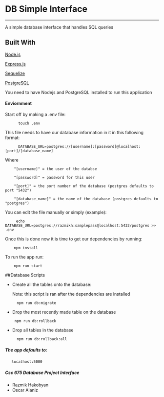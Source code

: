 # DB Simple Interface

----------------------------------------------------------
A simple database interface that handles SQL queries

## Built With


   [Node.js](https://nodejs.org/en/)
   
   [Express.js](https://expressjs.com/)
   
   [Sequelize](http://docs.sequelizejs.com/)
   
   [PostgreSQL](https://www.postgresql.org/)
   
   You need to have Nodejs and PostgreSQL installed to run this application
   
#### Enviornment
Start off by making a .env file:

          touch .env
   
This file needs to have our database information in it in this following format:

          DATABASE_URL=postgres://[username]:[password]@localhost:[port]/[database_name]
          
          
Where   
         
        "[username]" = the user of the databse

        "[password]" = password for this user
        
        "[port]" = the port number of the database (postgres defaults to port "5432")
        
        "[database_name]" = the name of the database (postgres defaults to "postgres")
        
You can edit the file manually or simply (example): 

         echo DATABASE_URL=postgres://razmikh:samplepass@localhost:5432/postgres >> .env



Once this is done now it is time to get our dependencies by running:
  
        npm install

To run the app run:

        npm run start
##Database Scripts

* Create all the tables onto the database:
      
     Note: this script is ran after the dependencies are installed
             
        npm run db:migrate
        
 * Drop the most recently made table on the database
 
        npm run db:rollback
        
* Drop all tables in the database

        npm run db:rollback:all

##### The app defaults to: 

       localhost:5000



##### Csc 675 Database Project Interface
   
   * Razmik Hakobyan
   * Oscar Alaniz
